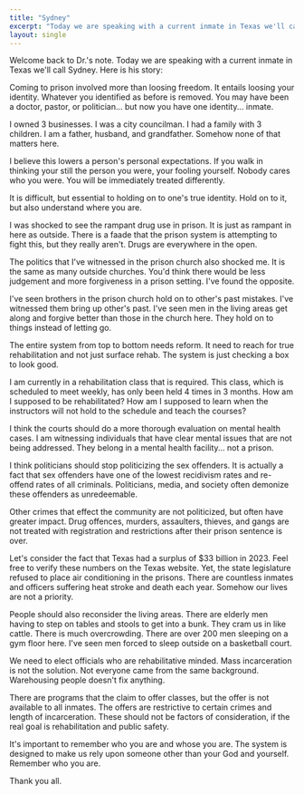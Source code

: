 ```yaml
---
title: "Sydney"
excerpt: "Today we are speaking with a current inmate in Texas we'll call Sydney. Here is his story:"
layout: single
---
```

Welcome back to Dr.'s note. Today we are speaking with a current inmate in Texas we'll call Sydney. Here is his story:

Coming to prison involved more than loosing freedom. It entails loosing your identity. Whatever you identified as before is removed. You may have been a doctor, pastor, or politician... but now you have one identity... inmate.

I owned 3 businesses. I was a city councilman. I had a family with 3 children. I am a father, husband, and grandfather. Somehow none of that matters here.

I believe this lowers a person's personal expectations. If you walk in thinking your still the person you were, your fooling yourself. Nobody cares who you were. You will be immediately treated differently.

It is difficult, but essential to holding on to one's true identity. Hold on to it, but also understand where you are.

I was shocked to see the rampant drug use in prison. It is just as rampant in here as outside. There is a faade that the prison system is attempting to fight this, but they really aren't. Drugs are everywhere in the open.

The politics that I've witnessed in the prison church also shocked me. It is the same as many outside churches. You'd think there would be less judgement and more forgiveness in a prison setting. I've found the opposite.

I've seen brothers in the prison church hold on to other's past mistakes. I've witnessed them bring up other's past. I've seen men in the living areas get along and forgive better than those in the church here. They hold on to things instead of letting go.

The entire system from top to bottom needs reform. It need to reach for true rehabilitation and not just surface rehab. The system is just checking a box to look good.

I am currently in a rehabilitation class that is required. This class, which is scheduled to meet weekly, has only been held 4 times in 3 months. How am I supposed to be rehabilitated? How am I supposed to learn when the instructors will not hold to the schedule and teach the courses?

I think the courts should do a more thorough evaluation on mental health cases. I am witnessing individuals that have clear mental issues that are not being addressed. They belong in a mental health facility... not a prison.

I think politicians should stop politicizing the sex offenders. It is actually a fact that sex offenders have one of the lowest recidivism rates and re-offend rates of all criminals. Politicians, media, and society often demonize these offenders as unredeemable.

Other crimes that effect the community are not politicized, but often have greater impact. Drug offences, murders, assaulters, thieves, and gangs are not treated with registration and restrictions after their prison sentence is over.

Let's consider the fact that Texas had a surplus of $33 billion in 2023. Feel free to verify these numbers on the Texas website. Yet, the state legislature refused to place air conditioning in the prisons. There are countless inmates and officers suffering heat stroke and death each year. Somehow our lives are not a priority.

People should also reconsider the living areas. There are elderly men having to step on tables and stools to get into a bunk. They cram us in like cattle. There is much overcrowding. There are over 200 men sleeping on a gym floor here. I've seen men forced to sleep outside on a basketball court. 

We need to elect officials who are rehabilitative minded. Mass incarceration is not the solution. Not everyone came from the same background. Warehousing people doesn't fix anything.

There are programs that the claim to offer classes, but the offer is not available to all inmates. The offers are restrictive to certain crimes and length of incarceration. These should not be factors of consideration, if the real goal is rehabilitation and public safety.

It's important to remember who you are and whose you are. The system is designed to make us rely upon someone other than your God and yourself. Remember who you are.

Thank you all. 
